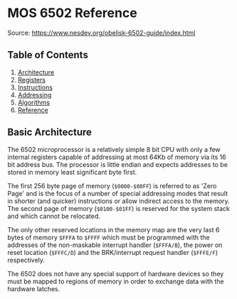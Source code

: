 MOS 6502 Reference
==================

Source: https://www.nesdev.org/obelisk-6502-guide/index.html

## Table of Contents

  1. [Architecture](https://github.com/macmade/MOS-6502-Emulator/blob/main/Reference/1-Architecture.md)
  2. [Registers](https://github.com/macmade/MOS-6502-Emulator/blob/main/Reference/2-Registers.md)
  3. [Instructions](https://github.com/macmade/MOS-6502-Emulator/blob/main/Reference/3-Instructions.md)
  4. [Addressing](https://github.com/macmade/MOS-6502-Emulator/blob/main/Reference/4-Addressing.md)
  5. [Algorithms](https://github.com/macmade/MOS-6502-Emulator/blob/main/Reference/5-Algorithms.md)
  6. [Reference](https://github.com/macmade/MOS-6502-Emulator/blob/main/Reference/6-Reference.md)

## Basic Architecture

The 6502 microprocessor is a relatively simple 8 bit CPU with only a few
internal registers capable of addressing at most 64Kb of memory via its 16 bit
address bus. The processor is little endian and expects addresses to be stored
in memory least significant byte first.

The first 256 byte page of memory (`$0000-$00FF`) is referred to as 'Zero Page'
and is the focus of a number of special addressing modes that result in shorter
(and quicker) instructions or allow indirect access to the memory. The second
page of memory (`$0100-$01FF`) is reserved for the system stack and which cannot
be relocated.

The only other reserved locations in the memory map are the very last 6 bytes
of memory `$FFFA` to `$FFFF` which must be programmed with the addresses of the
non-maskable interrupt handler (`$FFFA/B`), the power on reset location
(`$FFFC/D`) and the BRK/interrupt request handler (`$FFFE/F`) respectively.

The 6502 does not have any special support of hardware devices so they must be
mapped to regions of memory in order to exchange data with the hardware latches.
